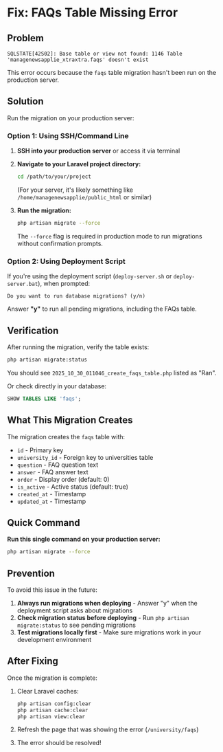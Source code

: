 # Fix: FAQs Table Missing Error

## Problem

```
SQLSTATE[42S02]: Base table or view not found: 1146 Table 'managenewsapplie_xtraxtra.faqs' doesn't exist
```

This error occurs because the `faqs` table migration hasn't been run on the production server.

## Solution

Run the migration on your production server:

### Option 1: Using SSH/Command Line

1. **SSH into your production server** or access it via terminal
2. **Navigate to your Laravel project directory:**
   ```bash
   cd /path/to/your/project
   ```
   (For your server, it's likely something like `/home/managenewsapplie/public_html` or similar)

3. **Run the migration:**
   ```bash
   php artisan migrate --force
   ```

   The `--force` flag is required in production mode to run migrations without confirmation prompts.

### Option 2: Using Deployment Script

If you're using the deployment script (`deploy-server.sh` or `deploy-server.bat`), when prompted:
```
Do you want to run database migrations? (y/n)
```

Answer **"y"** to run all pending migrations, including the FAQs table.

## Verification

After running the migration, verify the table exists:

```bash
php artisan migrate:status
```

You should see `2025_10_30_011046_create_faqs_table.php` listed as "Ran".

Or check directly in your database:
```sql
SHOW TABLES LIKE 'faqs';
```

## What This Migration Creates

The migration creates the `faqs` table with:
- `id` - Primary key
- `university_id` - Foreign key to universities table
- `question` - FAQ question text
- `answer` - FAQ answer text
- `order` - Display order (default: 0)
- `is_active` - Active status (default: true)
- `created_at` - Timestamp
- `updated_at` - Timestamp

## Quick Command

**Run this single command on your production server:**
```bash
php artisan migrate --force
```

## Prevention

To avoid this issue in the future:
1. **Always run migrations when deploying** - Answer "y" when the deployment script asks about migrations
2. **Check migration status before deploying** - Run `php artisan migrate:status` to see pending migrations
3. **Test migrations locally first** - Make sure migrations work in your development environment

## After Fixing

Once the migration is complete:
1. Clear Laravel caches:
   ```bash
   php artisan config:clear
   php artisan cache:clear
   php artisan view:clear
   ```

2. Refresh the page that was showing the error (`/university/faqs`)

3. The error should be resolved!

